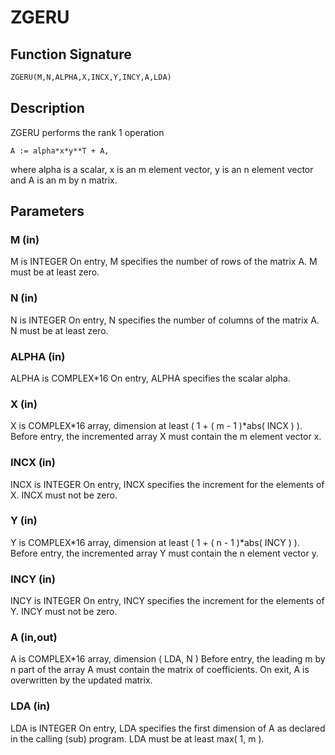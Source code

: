# ZGERU

## Function Signature

```fortran
ZGERU(M,N,ALPHA,X,INCX,Y,INCY,A,LDA)
```

## Description


 ZGERU  performs the rank 1 operation

    A := alpha*x*y**T + A,

 where alpha is a scalar, x is an m element vector, y is an n element
 vector and A is an m by n matrix.

## Parameters

### M (in)

M is INTEGER On entry, M specifies the number of rows of the matrix A. M must be at least zero.

### N (in)

N is INTEGER On entry, N specifies the number of columns of the matrix A. N must be at least zero.

### ALPHA (in)

ALPHA is COMPLEX*16 On entry, ALPHA specifies the scalar alpha.

### X (in)

X is COMPLEX*16 array, dimension at least ( 1 + ( m - 1 )*abs( INCX ) ). Before entry, the incremented array X must contain the m element vector x.

### INCX (in)

INCX is INTEGER On entry, INCX specifies the increment for the elements of X. INCX must not be zero.

### Y (in)

Y is COMPLEX*16 array, dimension at least ( 1 + ( n - 1 )*abs( INCY ) ). Before entry, the incremented array Y must contain the n element vector y.

### INCY (in)

INCY is INTEGER On entry, INCY specifies the increment for the elements of Y. INCY must not be zero.

### A (in,out)

A is COMPLEX*16 array, dimension ( LDA, N ) Before entry, the leading m by n part of the array A must contain the matrix of coefficients. On exit, A is overwritten by the updated matrix.

### LDA (in)

LDA is INTEGER On entry, LDA specifies the first dimension of A as declared in the calling (sub) program. LDA must be at least max( 1, m ).


